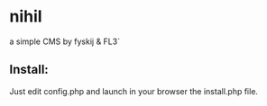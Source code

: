 <h1>nihil</h1> a simple CMS by fyskij & FL3`

<h2>Install:</h2>
Just edit config.php and launch in your browser the install.php file.


